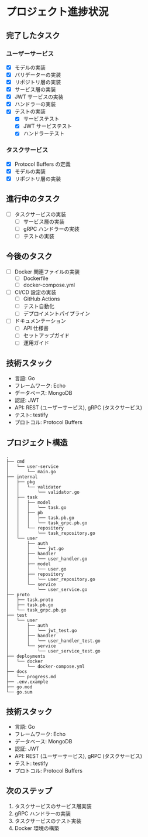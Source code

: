 # プロジェクト進捗状況

## 完了したタスク

### ユーザーサービス

- [x] モデルの実装
- [x] バリデーターの実装
- [x] リポジトリ層の実装
- [x] サービス層の実装
- [x] JWT サービスの実装
- [x] ハンドラーの実装
- [x] テストの実装
  - [x] サービステスト
  - [x] JWT サービステスト
  - [x] ハンドラーテスト

### タスクサービス

- [x] Protocol Buffers の定義
- [x] モデルの実装
- [x] リポジトリ層の実装

## 進行中のタスク

- [ ] タスクサービスの実装
  - [ ] サービス層の実装
  - [ ] gRPC ハンドラーの実装
  - [ ] テストの実装

## 今後のタスク

- [ ] Docker 関連ファイルの実装
  - [ ] Dockerfile
  - [ ] docker-compose.yml
- [ ] CI/CD 設定の実装
  - [ ] GitHub Actions
  - [ ] テスト自動化
  - [ ] デプロイメントパイプライン
- [ ] ドキュメンテーション
  - [ ] API 仕様書
  - [ ] セットアップガイド
  - [ ] 運用ガイド

## 技術スタック

- 言語: Go
- フレームワーク: Echo
- データベース: MongoDB
- 認証: JWT
- API: REST (ユーザーサービス), gRPC (タスクサービス)
- テスト: testify
- プロトコル: Protocol Buffers

## プロジェクト構造

```
.
├── cmd
│   └── user-service
│       └── main.go
├── internal
│   ├── pkg
│   │   └── validator
│   │       └── validator.go
│   ├── task
│   │   ├── model
│   │   │   └── task.go
│   │   ├── pb
│   │   │   ├── task.pb.go
│   │   │   └── task_grpc.pb.go
│   │   └── repository
│   │       └── task_repository.go
│   └── user
│       ├── auth
│       │   └── jwt.go
│       ├── handler
│       │   └── user_handler.go
│       ├── model
│       │   └── user.go
│       ├── repository
│       │   └── user_repository.go
│       └── service
│           └── user_service.go
├── proto
│   ├── task.proto
│   ├── task.pb.go
│   └── task_grpc.pb.go
├── test
│   └── user
│       ├── auth
│       │   └── jwt_test.go
│       ├── handler
│       │   └── user_handler_test.go
│       └── service
│           └── user_service_test.go
├── deployments
│   └── docker
│       └── docker-compose.yml
├── docs
│   └── progress.md
├── .env.example
├── go.mod
└── go.sum
```

## 技術スタック

- 言語: Go
- フレームワーク: Echo
- データベース: MongoDB
- 認証: JWT
- API: REST (ユーザーサービス), gRPC (タスクサービス)
- テスト: testify
- プロトコル: Protocol Buffers

## 次のステップ

1. タスクサービスのサービス層実装
2. gRPC ハンドラーの実装
3. タスクサービスのテスト実装
4. Docker 環境の構築
